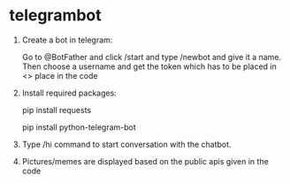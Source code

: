# telegrambot
1. Create a bot in telegram:
   
   Go to @BotFather and click /start and type /newbot and give it a name. Then choose a username and get the token which has to be placed in <<YOUR-TOKEN>> place in the code

2. Install required packages:
 
    pip install requests
    
    pip install python-telegram-bot

3. Type /hi command to start conversation with the chatbot.

4. Pictures/memes are displayed based on the public apis given in the code
